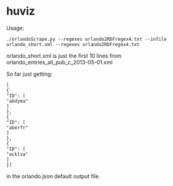 huviz
=====

Usage:

    ./orlandoScrape.py --regexes orlando2RDFregex4.txt --infile orlando_short.xml --regexes orlando2RDFregex4.txt 

orlando_short.xml is just the first 10 lines from orlando_entries_all_pub_c_2013-05-01.xml

So far just getting:

    [
    {
    "ID": [
    "abdyma"
    ]
    },
    {
    "ID": [
    "aberfr"
    ]
    },
    {
    "ID": [
    "acklva"
    ]
    }]
    
in the orlando.json default output file.


